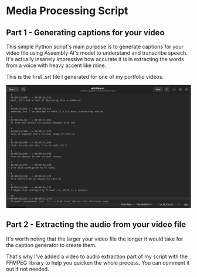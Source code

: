 # Media Processing Script


## Part 1 - Generating captions for your video


This simple Python script's main purpose is to generate captions for your video file
using Assembly AI's model to understand and transcribe speech. It's actually insanely impressive
how accurate it is in extracting the words from a voice with heavy accent like mine.

This is the first .srt file I generated for one of my portfolio videos.

![Alt text](<Images/Screenshot from 2024-01-29 17-05-18.png>)

## Part 2 - Extracting the audio from your video file

It's worth noting that the larger your video file the longer it would take for the 
caption generator to create them.

That's why I've added a video to audio extraction part of my script with the FFMPEG library to help you quicken the whole process. You can comment it out if not needed.

